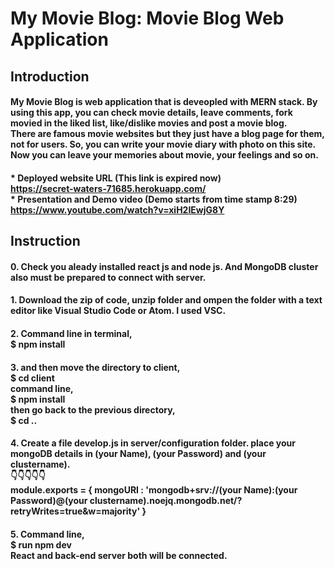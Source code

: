 ﻿# My Movie Blog: Movie Blog Web Application
## Introduction
#### My Movie Blog is web application that is deveopled with MERN stack. By using this app, you can check movie details, leave comments, fork movied in the liked list, like/dislike movies and post a movie blog. <br> There are famous movie websites but they just have a blog page for them, not for users. So, you can write your movie diary with photo on this site. Now you can leave your memories about movie, your feelings and so on.

#### * Deployed website URL (This link is expired now) <br> https://secret-waters-71685.herokuapp.com/ <br> * Presentation and Demo video (Demo starts from time stamp 8:29) <br> https://www.youtube.com/watch?v=xiH2IEwjG8Y

## Instruction
#### 0. Check you aleady installed react js and node js. And MongoDB cluster also must be prepared to connect with server. 

#### 1. Download the zip of code, unzip folder and ompen the folder with a text editor like Visual Studio Code or Atom. I used VSC.

#### 2. Command line in terminal, <br> $ npm install

#### 3. and then move the directory to client, <br> $ cd client <br> command line, <br> $ npm install <br> then go back to the previous directory, <br> $ cd ..

#### 4. Create a file develop.js in server/configuration folder. place your mongoDB details in (your Name), (your Password) and (your clustername). <br> 👇👇👇👇👇 <br> module.exports = { mongoURI : 'mongodb+srv://(your Name):(your Password)@(your clustername).noejq.mongodb.net/?retryWrites=true&w=majority' }

#### 5. Command line, <br> $ run npm dev <br> React and back-end server both will be connected.
